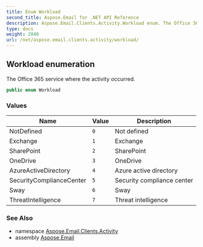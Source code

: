 ```yaml
---
title: Enum Workload
second_title: Aspose.Email for .NET API Reference
description: Aspose.Email.Clients.Activity.Workload enum. The Office 365 service where the activity occurred
type: docs
weight: 2840
url: /net/aspose.email.clients.activity/workload/
---
```

## Workload enumeration

The Office 365 service where the activity occurred.

```csharp
public enum Workload
```

### Values

| Name | Value | Description |
| --- | --- | --- |
| NotDefined | `0` | Not defined |
| Exchange | `1` | Exchange |
| SharePoint | `2` | SharePoint |
| OneDrive | `3` | OneDrive |
| AzureActiveDirectory | `4` | Azure active directory |
| SecurityComplianceCenter | `5` | Security compliance center |
| Sway | `6` | Sway |
| ThreatIntelligence | `7` | Threat intelligence |

### See Also

* namespace [Aspose.Email.Clients.Activity](../../aspose.email.clients.activity/)
* assembly [Aspose.Email](../../)



